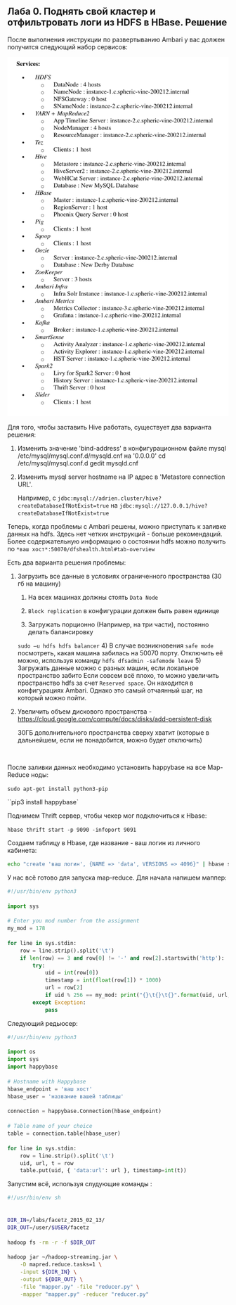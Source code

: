 

## Лаба 0. **Поднять свой кластер и отфильтровать логи из HDFS в HBase**. Решение

После выполнения инструкции по развертыванию Ambari у вас должен получится следующий набор сервисов:

<img src="img/3.png">

Для того, чтобы заставить Hive работать, существует два варианта решения:

1. Изменить значение  'bind-address' в конфигурационном файле mysql /etc/mysql/mysql.conf.d/mysqld.cnf на '0.0.0.0' cd /etc/mysql/mysql.conf.d gedit mysqld.cnf

2. Изменить mysql server hostname на IP адрес в 'Metastore connection URL'. 

   Например, c  `jdbc:mysql://adrien.cluster/hive?createDatabaseIfNotExist=true` на `jdbc:mysql://127.0.0.1/hive?createDatabaseIfNotExist=true`

Теперь, когда проблемы с Ambari решены, можно приступать к заливке данных на hdfs. Здесь нет четких инструкций - больше рекомендаций. Более содержательную информацию о состоянии hdfs можно получить по  `*ваш хост*:50070/dfshealth.html#tab-overview `

Есть два варианта решения проблемы:

1. Загрузить все данные в условиях ограниченного пространства (30 гб на машину) 

   1) На всех машинах должны стоять `Data Node `

   2) `Block replication` в конфигурации должен быть равен единице
   3) Загружать порционно (Например, на три части), постоянно делать балансировку

    `sudo –u hdfs hdfs balancer`
   4) В случае возникновения `safe mode` посмотреть, какая машина забилась на 50070 порту. Отключить её можно, используя команду `hdfs dfsadmin -safemode leave`
   5) Загружать данные можно с разных машин, если локальное пространство забито
   Если совсем всё плохо, то можно увеличить пространство hdfs за счет `Reserved space`. Он находится в конфигурациях Ambari. Однако это самый отчаянный шаг, на который можно пойти. 

2. Увеличить объем дискового пространства -  https://cloud.google.com/compute/docs/disks/add-persistent-disk 

   30ГБ дополнительного пространства сверху хватит (которые в дальнейшем, если не понадобится, можно будет отключить)

   ​

После заливки данных необходимо установить happybase на все Map-Reduce ноды:

`sudo apt-get install python3-pip`

``pip3 install happybase`

Поднимем Thrift сервер, чтобы чекер мог подключиться к Hbase:

`hbase thrift start -p 9090 -infoport 9091`

Создаем таблицу в Hbase, где название  - ваш логин из личного кабинета:

```bash
echo "create 'ваш логин', {NAME => 'data', VERSIONS => 4096}" | hbase shell
```

У нас всё готово для запуска map-reduce. Для начала напишем маппер: 

```python
#!/usr/bin/env python3

import sys

# Enter you mod number from the assignment
my_mod = 178

for line in sys.stdin:
    row = line.strip().split('\t')
    if len(row) == 3 and row[0] != '-' and row[2].startswith('http'):
        try:
            uid = int(row[0])
            timestamp = int(float(row[1]) * 1000)
            url = row[2]
            if uid % 256 == my_mod: print("{}\t{}\t{}".format(uid, url, timestamp))
        except Exception:
        	pass
```

Следующий редьюсер:

```python
#!/usr/bin/env python3

import os
import sys
import happybase

# Hostname with Happybase
hbase_endpoint = 'ваш хост'
hbase_user = 'название вашей таблицы'

connection = happybase.Connection(hbase_endpoint)

# Table name of your choice
table = connection.table(hbase_user)

for line in sys.stdin:
	row = line.strip().split('\t')
	uid, url, t = row
	table.put(uid, { 'data:url': url }, timestamp=int(t))
```

Запустим всё, используя слудующие команды : 

```bash
#!/usr/bin/env sh


DIR_IN=/labs/facetz_2015_02_13/
DIR_OUT=/user/$USER/facetz

hadoop fs -rm -r -f $DIR_OUT

hadoop jar ~/hadoop-streaming.jar \
	-D mapred.reduce.tasks=1 \
	-input ${DIR_IN} \
	-output ${DIR_OUT} \
	-file "mapper.py" -file "reducer.py" \
	-mapper "mapper.py" -reducer "reducer.py"
```

